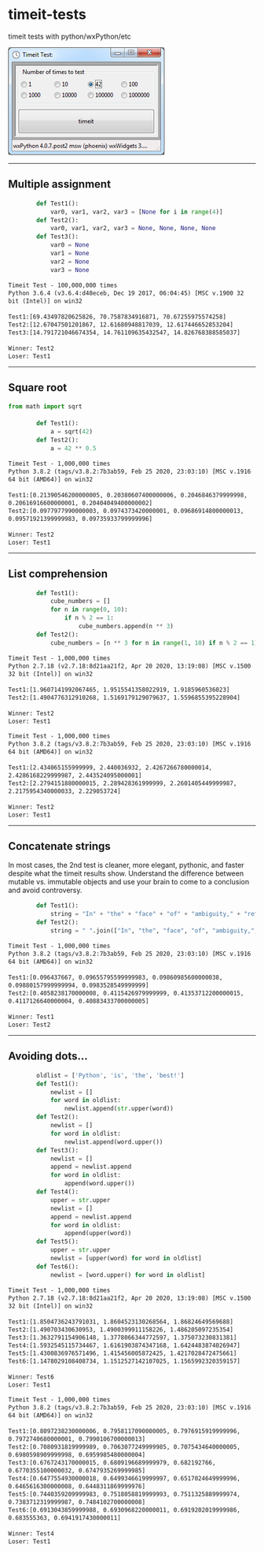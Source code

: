 # timeit-tests
timeit tests with python/wxPython/etc

![screenie](https://raw.githubusercontent.com/Metallicow/timeit-tests/master/timeit_test_pic.png)


------------------------------------------
## Multiple assignment

```python
        def Test1():
            var0, var1, var2, var3 = [None for i in range(4)]
        def Test2():
            var0, var1, var2, var3 = None, None, None, None
        def Test3():
            var0 = None
            var1 = None
            var2 = None
            var3 = None
```

```
Timeit Test - 100,000,000 times
Python 3.6.4 (v3.6.4:d48eceb, Dec 19 2017, 06:04:45) [MSC v.1900 32 bit (Intel)] on win32

Test1:[69.43497820625826, 70.7587834916871, 70.67255975574258]
Test2:[12.67047501201867, 12.61680948817039, 12.617446652853204]
Test3:[14.791721046674354, 14.761109635432547, 14.826768388585037]

Winner: Test2
Loser: Test1
```

------------------------------------------
## Square root

```python
from math import sqrt

        def Test1():
            a = sqrt(42)
        def Test2():
            a = 42 ** 0.5
```

```
Timeit Test - 1,000,000 times
Python 3.8.2 (tags/v3.8.2:7b3ab59, Feb 25 2020, 23:03:10) [MSC v.1916 64 bit (AMD64)] on win32

Test1:[0.21390546200000005, 0.20380607400000006, 0.2046846379999998, 0.20616916600000001, 0.20404049400000002]
Test2:[0.0977977990000003, 0.0974373420000001, 0.09686914800000013, 0.09571921399999983, 0.09735933799999996]

Winner: Test2
Loser: Test1
```

------------------------------------------
## List comprehension

```python
        def Test1():
            cube_numbers = []
            for n in range(0, 10):
                if n % 2 == 1:
                    cube_numbers.append(n ** 3)
        def Test2():
            cube_numbers = [n ** 3 for n in range(1, 10) if n % 2 == 1]
```

```
Timeit Test - 1,000,000 times
Python 2.7.18 (v2.7.18:8d21aa21f2, Apr 20 2020, 13:19:08) [MSC v.1500 32 bit (Intel)] on win32

Test1:[1.9607141992067465, 1.9515541358022919, 1.9185960536023]
Test2:[1.4904776312910268, 1.5169179129079637, 1.5596855395228904]

Winner: Test2
Loser: Test1
```

```
Timeit Test - 1,000,000 times
Python 3.8.2 (tags/v3.8.2:7b3ab59, Feb 25 2020, 23:03:10) [MSC v.1916 64 bit (AMD64)] on win32

Test1:[2.434065155999999, 2.440036932, 2.4267266780000014, 2.4286168229999987, 2.443524095000001]
Test2:[2.2794151880000015, 2.289428361999999, 2.2601405449999987, 2.2175954340000033, 2.229053724]

Winner: Test2
Loser: Test1
```

------------------------------------------
## Concatenate strings
In most cases, the 2nd test is cleaner, more elegant, pythonic, and faster despite what the timeit results show. Understand the difference between mutable vs. immutable objects and use your brain to come to a conclusion and avoid controversy.

```python
        def Test1():
            string = "In" + "the" + "face" + "of" + "ambiguity," + "refuse" + "the" + "temptation" + "to" + "guess."
        def Test2():
            string = " ".join(["In", "the", "face", "of", "ambiguity,", "refuse", "the", "temptation", "to", "guess."])
```

```
Timeit Test - 1,000,000 times
Python 3.8.2 (tags/v3.8.2:7b3ab59, Feb 25 2020, 23:03:10) [MSC v.1916 64 bit (AMD64)] on win32

Test1:[0.096437667, 0.09655795599999983, 0.09860985600000038, 0.09880157999999994, 0.0983528549999999]
Test2:[0.4058238170000008, 0.4115426979999999, 0.41353712200000015, 0.4117126640000004, 0.40883433700000005]

Winner: Test1
Loser: Test2
```

------------------------------------------
## Avoiding dots...

```python
        oldlist = ['Python', 'is', 'the', 'best!']
        def Test1():
            newlist = []
            for word in oldlist:
                newlist.append(str.upper(word))
        def Test2():
            newlist = []
            for word in oldlist:
                newlist.append(word.upper())
        def Test3():
            newlist = []
            append = newlist.append
            for word in oldlist:
                append(word.upper())
        def Test4():
            upper = str.upper
            newlist = []
            append = newlist.append
            for word in oldlist:
                append(upper(word))
        def Test5():
            upper = str.upper
            newlist = [upper(word) for word in oldlist]
        def Test6():
            newlist = [word.upper() for word in oldlist]
```

```
Timeit Test - 1,000,000 times
Python 2.7.18 (v2.7.18:8d21aa21f2, Apr 20 2020, 13:19:08) [MSC v.1500 32 bit (Intel)] on win32

Test1:[1.8504736243791031, 1.8604523130268564, 1.86824649569688]
Test2:[1.490703430630953, 1.4900399911158226, 1.486205097235354]
Test3:[1.3632791154906148, 1.3778066344772597, 1.375073230831381]
Test4:[1.5932545115734467, 1.6161903874347168, 1.6424483874026947]
Test5:[1.4300836976571496, 1.415456005872425, 1.4217028472475661]
Test6:[1.1478029108408734, 1.1512527142107025, 1.1565992320359157]

Winner: Test6
Loser: Test1
```

```
Timeit Test - 1,000,000 times
Python 3.8.2 (tags/v3.8.2:7b3ab59, Feb 25 2020, 23:03:10) [MSC v.1916 64 bit (AMD64)] on win32

Test1:[0.8097238230000006, 0.7958117090000005, 0.7976915919999996, 0.7972740680000001, 0.7990106700000013]
Test2:[0.7080931819999989, 0.7063077249999985, 0.7075434640000005, 0.6980598909999998, 0.6959985480000004]
Test3:[0.6767243170000015, 0.6809196689999979, 0.682192766, 0.6770355100000032, 0.6747935269999985]
Test4:[0.6477554930000018, 0.6499346619999997, 0.6517024649999996, 0.6465616300000008, 0.6448311869999976]
Test5:[0.7440359209999983, 0.7518058819999993, 0.7511325889999974, 0.7383712319999987, 0.7484102700000008]
Test6:[0.6913043859999988, 0.6930968220000011, 0.6919202019999986, 0.683555363, 0.6941917430000011]

Winner: Test4
Loser: Test1
```


